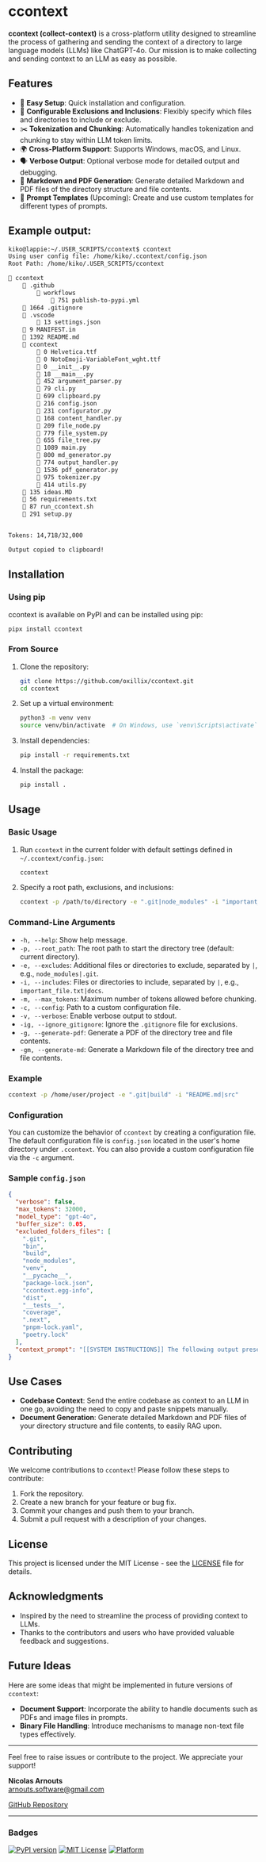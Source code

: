 # ccontext

**ccontext (collect-context)** is a cross-platform utility designed to streamline the process of gathering and sending the context of a directory to large language models (LLMs) like ChatGPT-4o. Our mission is to make collecting and sending context to an LLM as easy as possible.

## Features

- 🌟 **Easy Setup**: Quick installation and configuration.
- 🔧 **Configurable Exclusions and Inclusions**: Flexibly specify which files and directories to include or exclude.
- ✂️ **Tokenization and Chunking**: Automatically handles tokenization and chunking to stay within LLM token limits.
- 🌍 **Cross-Platform Support**: Supports Windows, macOS, and Linux.
- 🗣️ **Verbose Output**: Optional verbose mode for detailed output and debugging.
- 📄 **Markdown and PDF Generation**: Generate detailed Markdown and PDF files of the directory structure and file contents.
- 📝 **Prompt Templates** (Upcoming): Create and use custom templates for different types of prompts.

## Example output:
```sh
kiko@lappie:~/.USER_SCRIPTS/ccontext$ ccontext
Using user config file: /home/kiko/.ccontext/config.json
Root Path: /home/kiko/.USER_SCRIPTS/ccontext

📁 ccontext
    📁 .github
        📁 workflows
            📄 751 publish-to-pypi.yml
    📄 1664 .gitignore
    📁 .vscode
        📄 13 settings.json
    📄 9 MANIFEST.in
    📄 1392 README.md
    📁 ccontext
        📄 0 Helvetica.ttf
        📄 0 NotoEmoji-VariableFont_wght.ttf
        📄 0 __init__.py
        📄 18 __main__.py
        📄 452 argument_parser.py
        📄 79 cli.py
        📄 699 clipboard.py
        📄 216 config.json
        📄 231 configurator.py
        📄 168 content_handler.py
        📄 209 file_node.py
        📄 779 file_system.py
        📄 655 file_tree.py
        📄 1089 main.py
        📄 800 md_generator.py
        📄 774 output_handler.py
        📄 1536 pdf_generator.py
        📄 975 tokenizer.py
        📄 414 utils.py
    📄 135 ideas.MD
    📄 56 requirements.txt
    📄 87 run_ccontext.sh
    📄 291 setup.py


Tokens: 14,718/32,000

Output copied to clipboard!
```

## Installation

### Using pip

ccontext is available on PyPI and can be installed using pip:

```sh
pipx install ccontext
```

### From Source

1. Clone the repository:

    ```sh
    git clone https://github.com/oxillix/ccontext.git
    cd ccontext
    ```

2. Set up a virtual environment:

    ```sh
    python3 -m venv venv
    source venv/bin/activate  # On Windows, use `venv\Scripts\activate`
    ```

3. Install dependencies:

    ```sh
    pip install -r requirements.txt
    ```

4. Install the package:

    ```sh
    pip install .
    ```

## Usage

### Basic Usage

1. Run `ccontext` in the current folder with default settings defined in `~/.ccontext/config.json`:

    ```sh
    ccontext
    ```

2. Specify a root path, exclusions, and inclusions:

    ```sh
    ccontext -p /path/to/directory -e ".git|node_modules" -i "important_file.txt|docs"
    ```

### Command-Line Arguments
- `-h, --help`: Show help message.
- `-p, --root_path`: The root path to start the directory tree (default: current directory).
- `-e, --excludes`: Additional files or directories to exclude, separated by `|`, e.g., `node_modules|.git`.
- `-i, --includes`: Files or directories to include, separated by `|`, e.g., `important_file.txt|docs`.
- `-m, --max_tokens`: Maximum number of tokens allowed before chunking.
- `-c, --config`: Path to a custom configuration file.
- `-v, --verbose`: Enable verbose output to stdout.
- `-ig, --ignore_gitignore`: Ignore the `.gitignore` file for exclusions.
- `-g, --generate-pdf`: Generate a PDF of the directory tree and file contents.
- `-gm, --generate-md`: Generate a Markdown file of the directory tree and file contents.

### Example

```sh
ccontext -p /home/user/project -e ".git|build" -i "README.md|src"
```

### Configuration

You can customize the behavior of `ccontext` by creating a configuration file. The default configuration file is `config.json` located in the user's home directory under `.ccontext`. You can also provide a custom configuration file via the `-c` argument.

### Sample `config.json`

```json
{
  "verbose": false,
  "max_tokens": 32000,
  "model_type": "gpt-4o",
  "buffer_size": 0.05,
  "excluded_folders_files": [
    ".git",
    "bin",
    "build",
    "node_modules",
    "venv",
    "__pycache__",
    "package-lock.json",
    "ccontext.egg-info",
    "dist",
    "__tests__",
    "coverage",
    ".next",
    "pnpm-lock.yaml",
    "poetry.lock"
  ],
  "context_prompt": "[[SYSTEM INSTRUCTIONS]] The following output presents a detailed directory structure and file contents from a specified root path. The file tree includes both excluded and included files and directories, clearly marking exclusions. Each file's content is displayed with comprehensive headings and separators to enhance readability and facilitate detailed parsing for extracting hierarchical and content-related insights. If the data represents a codebase, interpret and handle it as such, providing appropriate assistance as a programmer AI assistant. [[END SYSTEM INSTRUCTIONS]]"
}
```

## Use Cases

- **Codebase Context**: Send the entire codebase as context to an LLM in one go, avoiding the need to copy and paste snippets manually.
- **Document Generation**: Generate detailed Markdown and PDF files of your directory structure and file contents, to easily RAG upon.

## Contributing

We welcome contributions to `ccontext`! Please follow these steps to contribute:

1. Fork the repository.
2. Create a new branch for your feature or bug fix.
3. Commit your changes and push them to your branch.
4. Submit a pull request with a description of your changes.

## License

This project is licensed under the MIT License - see the [LICENSE](LICENSE) file for details.

## Acknowledgments

- Inspired by the need to streamline the process of providing context to LLMs.
- Thanks to the contributors and users who have provided valuable feedback and suggestions.

## Future Ideas

Here are some ideas that might be implemented in future versions of `ccontext`:

- **Document Support**: Incorporate the ability to handle documents such as PDFs and image files in prompts.
- **Binary File Handling**: Introduce mechanisms to manage non-text file types effectively.

---

Feel free to raise issues or contribute to the project. We appreciate your support!

**Nicolas Arnouts**  
[arnouts.software@gmail.com](mailto:arnouts.software@gmail.com)

[GitHub Repository](https://github.com/NicolasArnouts/ccontext)

---

### Badges

[![PyPI version](https://badge.fury.io/py/ccontext.svg)](https://badge.fury.io/py/ccontext)
[![MIT License](https://img.shields.io/badge/license-MIT-blue.svg)](https://github.com/NicolasArnouts/ccontext/blob/main/LICENSE)
[![Platform](https://img.shields.io/badge/platform-Windows%20|%20macOS%20|%20Linux-lightgrey.svg)]()
